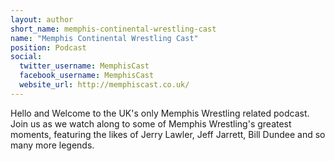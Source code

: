 ```yaml
---
layout: author
short_name: memphis-continental-wrestling-cast
name: "Memphis Continental Wrestling Cast"
position: Podcast
social:
  twitter_username: MemphisCast
  facebook_username: MemphisCast
  website_url: http://memphiscast.co.uk/
---
```

Hello and Welcome to the UK's only Memphis Wrestling related podcast. Join us as we watch along to some of Memphis Wrestling's greatest moments, featuring the likes of Jerry Lawler, Jeff Jarrett, Bill Dundee and so many more legends.
